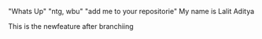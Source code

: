"Whats Up"
"ntg, wbu"
"add me to your repositorie"
My name is Lalit Aditya

This is the newfeature after branchiing